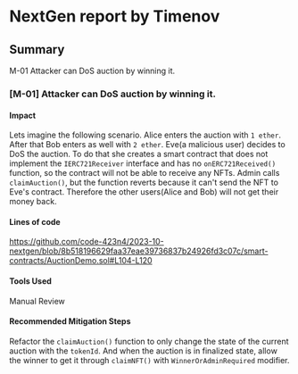 # NextGen report by Timenov

## Summary
M-01 Attacker can DoS auction by winning it.

### [M-01] Attacker can DoS auction by winning it.

#### Impact
Lets imagine the following scenario. Alice enters the auction with `1 ether`. After that Bob enters as well with `2 ether`. Eve(a malicious user) decides to DoS the auction. To do that she creates a smart contract that does not implement the `IERC721Receiver` interface and has no `onERC721Received()` function, so the contract will not be able to receive any NFTs. Admin calls `claimAuction()`, but the function reverts because it can't send the NFT to Eve's contract. Therefore the other users(Alice and Bob) will not get their money back.

#### Lines of code

https://github.com/code-423n4/2023-10-nextgen/blob/8b518196629faa37eae39736837b24926fd3c07c/smart-contracts/AuctionDemo.sol#L104-L120

#### Tools Used
Manual Review

#### Recommended Mitigation Steps
Refactor the `claimAuction()` function to only change the state of the current auction with the `tokenId`. And when the auction is in finalized state, allow the winner to get it through `claimNFT()` with `WinnerOrAdminRequired` modifier.